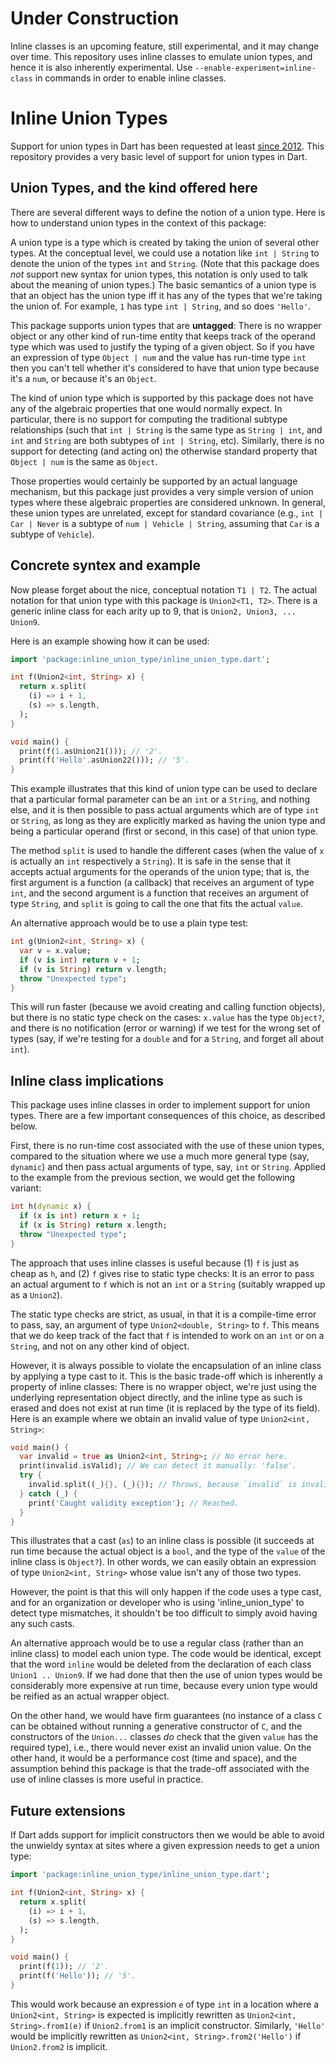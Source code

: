 <!--
[![Build Status](https://github.com/eernstg/inline_union_types/workflows/Dart%20CI/badge.svg)](https://github.com/lrhn/charcode/actions?query=workflow%3A"Dart+CI")
[![Pub](https://img.shields.io/pub/v/unline_union_type.svg)](https://pub.dev/packages/inline_union_type)
[![package publisher](https://img.shields.io/pub/publisher/inline_union_type.svg)](https://pub.dev/packages/inline_union_type/publisher)
-->

# Under Construction

Inline classes is an upcoming feature, still experimental, and it may change over time. This repository uses inline classes to emulate union types, and hence it is also inherently experimental. Use `--enable-experiment=inline-class` in commands in order to enable inline classes.

# Inline Union Types

Support for union types in Dart has been requested at least [since 2012](https://github.com/dart-lang/language/issues/1222). This repository provides a very basic level of support for union types in Dart.

## Union Types, and the kind offered here

There are several different ways to define the notion of a union type. Here is how to understand union types in the context of this package:

A union type is a type which is created by taking the union of several other types. At the conceptual level, we could use a notation like `int | String` to denote the union of the types `int` and `String`. (Note that this package does _not_ support new syntax for union types, this notation is only used to talk about the meaning of union types.) The basic semantics of a union type is that an object has the union type iff it has any of the types that we're taking the union of. For example, `1` has type `int | String`, and so does `'Hello'`.

This package supports union types that are **untagged**: There is no wrapper object or any other kind of run-time entity that keeps track of the operand type which was used to justify the typing of a given object. So if you have an expression of type `Object | num` and the value has run-time type `int` then you can't tell whether it's considered to have that union type because it's a `num`, or because it's an `Object`.

The kind of union type which is supported by this package does not have any of the algebraic properties that one would normally expect. In particular, there is no support for computing the traditional subtype relationships (such that `int | String` is the same type as `String | int`, and `int` and `String` are both subtypes of `int | String`, etc). Similarly, there is no support for detecting (and acting on) the otherwise standard property that `Object | num` is the same as `Object`.

Those properties would certainly be supported by an actual language mechanism, but this package just provides a very simple version of union types where these algebraic properties are considered unknown. In general, these union types are unrelated, except for standard covariance (e.g., `int | Car | Never` is a subtype of `num | Vehicle | String`, assuming that `Car` is a subtype of `Vehicle`).

## Concrete syntex and example

Now please forget about the nice, conceptual notation `T1 | T2`. The actual notation for that union type with this package is `Union2<T1, T2>`. There is a generic inline class for each arity up to 9, that is `Union2, Union3, ... Union9`.

Here is an example showing how it can be used:

```dart
import 'package:inline_union_type/inline_union_type.dart';

int f(Union2<int, String> x) {
  return x.split(
    (i) => i + 1,
    (s) => s.length,
  );
}

void main() {
  print(f(1.asUnion21())); // '2'.
  print(f('Hello'.asUnion22())); // '5'.
}
```

This example illustrates that this kind of union type can be used to declare that a particular formal parameter can be an `int` or a `String`, and nothing else, and it is then possible to pass actual arguments which are of type `int` or `String`, as long as they are explicitly marked as having the union type and being a particular operand (first or second, in this case) of that union type.

The method `split` is used to handle the different cases (when the value of `x` is actually an `int` respectively a `String`). It is safe in the sense that it accepts actual arguments for the operands of the union type; that is, the first argument is a function (a callback) that receives an argument of type `int`, and the second argument is a function that receives an argument of type `String`, and `split` is going to call the one that fits the actual `value`.

An alternative approach would be to use a plain type test:

```dart
int g(Union2<int, String> x) {
  var v = x.value;
  if (v is int) return v + 1;
  if (v is String) return v.length;
  throw "Unexpected type";
}
```

This will run faster (because we avoid creating and calling function objects), but there is no static type check on the cases: `x.value` has the type `Object?`, and there is no notification (error or warning) if we test for the wrong set of types (say, if we're testing for a `double` and for a `String`, and forget all about `int`).

## Inline class implications

This package uses inline classes in order to implement support for union types. There are a few important consequences of this choice, as described below.

First, there is no run-time cost associated with the use of these union types, compared to the situation where we use a much more general type (say, `dynamic`) and then pass actual arguments of type, say, `int` or `String`. Applied to the example from the previous section, we would get the following variant:

```dart
int h(dynamic x) {
  if (x is int) return x + 1;
  if (x is String) return x.length;
  throw "Unexpected type";
}
```

The approach that uses inline classes is useful because (1) `f` is just as cheap as `h`, and (2) `f` gives rise to static type checks: It is an error to pass an actual argument to `f` which is not an `int` or a `String` (suitably wrapped up as a `Union2`).

The static type checks are strict, as usual, in that it is a compile-time error to pass, say, an argument of type `Union2<double, String>` to `f`. This means that we do keep track of the fact that `f` is intended to work on an `int` or on a `String`, and not on any other kind of object.

However, it is always possible to violate the encapsulation of an inline class by applying a type cast to it. This is the basic trade-off which is inherently a property of inline classes: There is no wrapper object, we're just using the underlying representation object directly, and the inline type as such is erased and does not exist at run time (it is replaced by the type of its field). Here is an example where we obtain an invalid value of type `Union2<int, String>`:

```dart
void main() {
  var invalid = true as Union2<int, String>; // No error here.
  print(invalid.isValid); // We can detect it manually: 'false'.
  try {
    invalid.split((_){}, (_){}); // Throws, because `invalid` is invalid.
  } catch (_) {
    print('Caught validity exception'); // Reached.
  }
}
```

This illustrates that a cast (`as`) to an inline class is possible (it succeeds at run time because the actual object is a `bool`, and the type of the `value` of the inline class is `Object?`). In other words, we can easily obtain an expression of type `Union2<int, String>` whose value isn't any of those two types.

However, the point is that this will only happen if the code uses a type cast, and for an organization or developer who is using 'inline_union_type' to detect type mismatches, it shouldn't be too difficult to simply avoid having any such casts.

An alternative approach would be to use a regular class (rather than an inline class) to model each union type. The code would be identical, except that the word `inline` would be deleted from the declaration of each class `Union1 .. Union9`. If we had done that then the use of union types would be considerably more expensive at run time, because every union type would be reified as an actual wrapper object.

On the other hand, we would have firm guarantees (no instance of a class `C` can be obtained without running a generative constructor of `C`, and the constructors of the `Union...` classes _do_ check that the given `value` has the required type), i.e., there would never exist an invalid union value. On the other hand, it would be a performance cost (time and space), and the assumption behind this package is that the trade-off associated with the use of inline classes is more useful in practice.

## Future extensions

If Dart adds support for implicit constructors then we would be able to avoid the unwieldy syntax at sites where a given expression needs to get a union type:

```dart
import 'package:inline_union_type/inline_union_type.dart';

int f(Union2<int, String> x) {
  return x.split(
    (i) => i + 1,
    (s) => s.length,
  );
}

void main() {
  print(f(1)); // '2'.
  print(f('Hello')); // '5'.
}
```

This would work because an expression `e` of type `int` in a location where a `Union2<int, String>` is expected is implicitly rewritten as `Union2<int, String>.from1(e)` if `Union2.from1` is an implicit constructor. Similarly, `'Hello'` would be implicitly rewritten as `Union2<int, String>.from2('Hello')` if `Union2.from2` is implicit.
